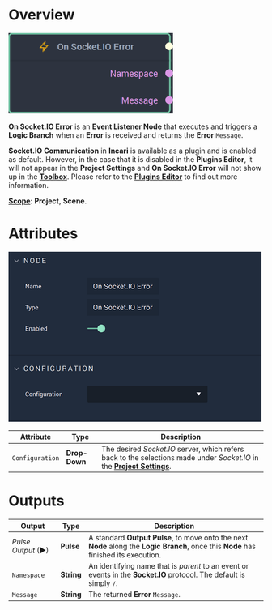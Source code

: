 # Overview

![The On Socket.IO Error Node.](../../../../.gitbook/assets/onsocketioerrornode20241.png)

**On Socket.IO Error** is an **Event Listener Node** that executes and triggers a **Logic Branch** when an **Error** is received and returns the **Error** `Message`.

**Socket.IO Communication** in **Incari** is available as a plugin and is enabled as default. However, in the case that it is disabled in the **Plugins Editor**, it will not appear in the **Project Settings** and **On Socket.IO Error** will not show up in the [**Toolbox**](../../overview.md). Please refer to the [**Plugins Editor**](../../../../modules/plugins/communication/socketiomanager.md) to find out more information.

[**Scope**](../../overview.md#scopes): **Project**, **Scene**.

# Attributes

![The On Socket.IO Error Node Attributes.](../../../../.gitbook/assets/onsocketioerrorattsreal.png)

|Attribute|Type|Description|
|---|---|---|
|`Configuration`|**Drop-Down**|The desired _Socket.IO_ server, which refers back to the selections made under *Socket.IO* in the [**Project Settings**](../../../../modules/project-settings/socketio.md).| 


# Outputs

|Output|Type|Description|
|---|---|---|
|*Pulse Output* (►)|**Pulse**|A standard **Output Pulse**, to move onto the next **Node** along the **Logic Branch**, once this **Node** has finished its execution.|
|`Namespace`|**String**|An identifying name that is *parent* to an event or events in the **Socket.IO** protocol. The default is simply `/`.|
|`Message`|**String**|The returned **Error** `Message`.|



